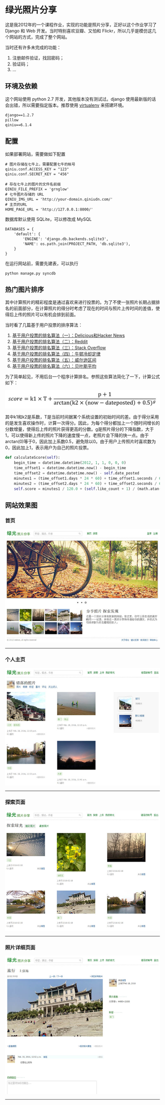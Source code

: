 绿光照片分享
=======

这是我2012年的一个课程作业，实现的功能是照片分享，正好以这个作业学习了 Django 和 Web 开发。当时特别喜欢豆瓣、又怕和 Flickr，所以几乎是模仿这几个网站的方式，完成了整个网站。

当时还有许多未完成的功能：

1. 注册邮件验证，找回密码；
2. 验证码；
3. ...

## 环境及依赖

这个网站使用 python 2.7 开发，其他版本没有测试过。django 使用最新版的话会出错，所以需要指定版本。推荐使用 [virtualenv](https://virtualenv.readthedocs.org/) 来搭建环境。

    django==1.2.7
    pillow
    qiniu==6.1.4

## 配置

如果部署网站，需要做如下配置

```
# 图片存储在七牛上，需要配置七牛的帐号
qiniu.conf.ACCESS_KEY = "123"
qiniu.conf.SECRET_KEY = "456"

# 存在七牛上的图片的文件名前缀
QINIU_FILE_PREFIX = 'grnglow'
# 七牛图片存储的 URL
QINIU_IMG_URL = 'http://your-domain.qiniudn.com/'
# 主页的URL
HOME_PAGE_URL = 'http://127.0.0.1:8000/'
```

数据库默认使用 SQLite，可以修改成 MySQL

```
DATABASES = {
    'default': {
        'ENGINE': 'django.db.backends.sqlite3',
        'NAME': os.path.join(PROJECT_PATH, 'db.sqlite3'),
    }
}
```

在运行网站前，需要先建表，可以执行

```
python manage.py syncdb
```

## 热门图片排序

其中计算照片的精彩程度是通过喜欢来进行投票的。为了不使一张照片长期占据排名的前面部分，在计算照片的得分时考虑了现在的时间与照片上传时间的差值，使得后上传的照片可以有机会排到前面。

当时看了几篇基于用户投票的排序算法：

1. [基于用户投票的排名算法（一）：Delicious和Hacker News](http://www.ruanyifeng.com/blog/2012/02/ranking_algorithm_hacker_news.html)
2. [基于用户投票的排名算法（二）：Reddit](http://www.ruanyifeng.com/blog/2012/03/ranking_algorithm_reddit.html)
3. [基于用户投票的排名算法（三）：Stack Overflow](http://www.ruanyifeng.com/blog/2012/03/ranking_algorithm_stack_overflow.html)
4. [基于用户投票的排名算法（四）：牛顿冷却定律](http://www.ruanyifeng.com/blog/2012/03/ranking_algorithm_newton_s_law_of_cooling.html)
5. [基于用户投票的排名算法（五）：威尔逊区间](http://www.ruanyifeng.com/blog/2012/03/ranking_algorithm_wilson_score_interval.html)
6. [基于用户投票的排名算法（六）：贝叶斯平均](http://www.ruanyifeng.com/blog/2012/03/ranking_algorithm_bayesian_average.html)

为了简单起见，不用后台一个程序计算排名。参照这些算法简化了一下，计算公式如下：

![score_equation.png](doc/score_equation.jpg "")

其中k1和k2是系数，T是当前时间据某个系统设置的初始时间的差。由于得分采用的是发生喜欢操作时，计算一次得分。因此，为每个得分都加上一个随时间增长的分数增量，使得后上传的照片获得更高的分数。g是照片得分的下降指数，大于1，可以使得新上传的照片下降的速度慢一点，老照片会下降的快一点。由于arctan(0)等于0，因此加上系数0.5，避免除以0。由于用户上传照片时喜欢数为0，因此加上1，表示用户为自己的照片投票。

```py
def calculateScore(self):
    begin_time = datetime.datetime(2012, 1, 1, 0, 0, 0)
    time_offset1 = datetime.datetime.now() - begin_time
    time_offset2 = datetime.datetime.now() - self.date_posted
    minutes1 = (time_offset1.days * 24 * 60) + time_offset1.seconds / 60
    minutes2 = (time_offset2.days * 24 * 60) + time_offset2.seconds / 60
    self.score = minutes1 / 120.0 + (self.like_count + 1) / (math.atan(minutes2 / 240.0 + 0.5) ** 2.2)
```

## 网站效果图

### 首页

![img1.jpg](doc/img1.jpg "")

----------

### 个人主页

![img2.jpg](doc/img2.jpg "")

---------

### 探索页面

![img3.jpg](doc/img3.jpg "")

------

### 照片详细页面

![img4.jpg](doc/img4.jpg "")

------